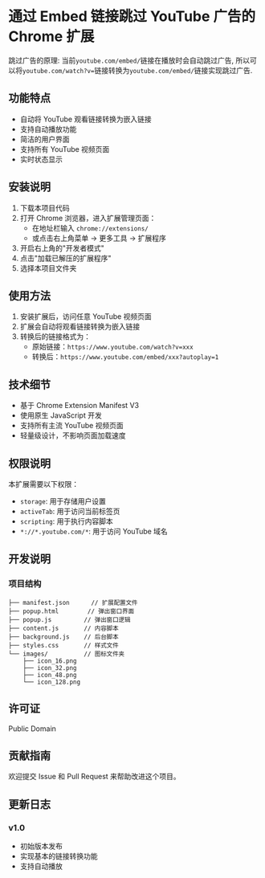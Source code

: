 # 通过 Embed 链接跳过 YouTube 广告的 Chrome 扩展

跳过广告的原理: 当前`youtube.com/embed/`链接在播放时会自动跳过广告,
所以可以将`youtube.com/watch?v=`链接转换为`youtube.com/embed/`链接实现跳过广告.

## 功能特点

- 自动将 YouTube 观看链接转换为嵌入链接
- 支持自动播放功能
- 简洁的用户界面
- 支持所有 YouTube 视频页面
- 实时状态显示

## 安装说明

1. 下载本项目代码
2. 打开 Chrome 浏览器，进入扩展管理页面：
   - 在地址栏输入 `chrome://extensions/`
   - 或点击右上角菜单 → 更多工具 → 扩展程序
3. 开启右上角的"开发者模式"
4. 点击"加载已解压的扩展程序"
5. 选择本项目文件夹

## 使用方法

1. 安装扩展后，访问任意 YouTube 视频页面
2. 扩展会自动将观看链接转换为嵌入链接
3. 转换后的链接格式为：
   - 原始链接：`https://www.youtube.com/watch?v=xxx`
   - 转换后：`https://www.youtube.com/embed/xxx?autoplay=1`

## 技术细节

- 基于 Chrome Extension Manifest V3
- 使用原生 JavaScript 开发
- 支持所有主流 YouTube 视频页面
- 轻量级设计，不影响页面加载速度

## 权限说明

本扩展需要以下权限：

- `storage`: 用于存储用户设置
- `activeTab`: 用于访问当前标签页
- `scripting`: 用于执行内容脚本
- `*://*.youtube.com/*`: 用于访问 YouTube 域名

## 开发说明

### 项目结构

```
├── manifest.json      // 扩展配置文件
├── popup.html        // 弹出窗口界面
├── popup.js         // 弹出窗口逻辑
├── content.js       // 内容脚本
├── background.js    // 后台脚本
├── styles.css       // 样式文件
└── images/          // 图标文件夹
    ├── icon_16.png
    ├── icon_32.png
    ├── icon_48.png
    └── icon_128.png
```

## 许可证

Public Domain

## 贡献指南

欢迎提交 Issue 和 Pull Request 来帮助改进这个项目。

## 更新日志

### v1.0

- 初始版本发布
- 实现基本的链接转换功能
- 支持自动播放

